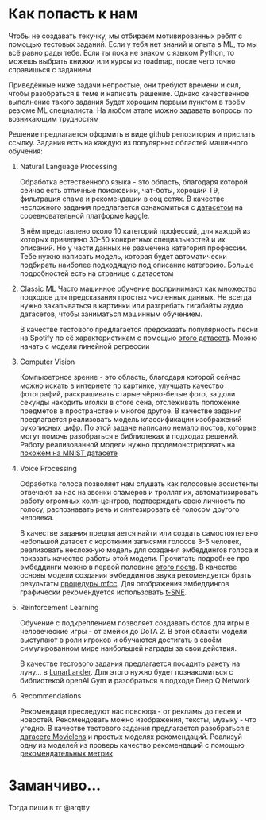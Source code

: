 # Как попасть к нам

Чтобы не создавать текучку, мы отбираем мотивированных ребят с помощью тестовых заданий. Если у тебя нет знаний и опыта в ML, то мы всё равно рады тебе. Если ты пока не знаком с языком Python, то можешь выбрать книжки или курсы из roadmap, после чего точно справишься с заданием

Приведённые ниже задачи непростые, они требуют времени и сил, чтобы разобраться в теме и написать решение. Однако качественное выполнение такого задания будет хорошим первым пунктом в твоём резюме ML специалиста. На любом этапе можно задавать вопросы по возникающим трудностям

Решение предлагается оформить в виде github репозитория и прислать ссылку. Задания есть на каждую из популярных областей машинного обучения:
1. Natural Language Processing

    Обработка естественного языка - это область, благодаря которой сейчас есть отличные поисковики, чат-боты, хороший Т9, фильтрация спама и рекомендации в соц сетях. В качестве несложного задания предлагается ознакомиться с [датасетом](https://www.kaggle.com/c/sect-test-ml-task) на соревновательной платформе kaggle. 
    
    В нём представлено около 10 категорий профессий, для каждой из которых приведено 30-50 конкретных специальностей и их описаний. Но у части данных не размечена категория профессии. Тебе нужно написать модель, которая будет автоматически подбирать наиболее подходящую под описание категорию. Больше подробностей есть на странице с датасетом
1. Classic ML
    Часто машинное обучение воспринимают как множество подходов для предсказания простых численных данных. Не всегда нужно закапываться в картинки или разгребать гигабайты аудио датасетов, чтобы заниматься машинным обучением. 

    В качестве тестового предлагается предсказать популярность песни на Spotify по её характеристикам c помощью [этого датасета](https://www.kaggle.com/zaheenhamidani/ultimate-spotify-tracks-db). Можно начать с модели линейной регрессии
1. Computer Vision

    Компьюетрное зрение - это область, благодаря которой сейчас можно искать в интернете по картинке, улучшать качество фотографий, раскрашивать старые чёрно-белые фото, за доли секунды находить иголки в стоге сена, отслеживать положение предметов в пространстве и многое другое. В качестве задания предлагается реализовать модель классификации изображений рукописных цифр. По этой задаче написано немало постов, которые могут помочь разобраться в библиотеках и подходах решений. Работу реализованной модели нужно продемонстрировать на [похожем на MNIST датасете](https://www.kaggle.com/c/ml-sect-contest-hahaha-classic/data)
1. Voice Processing

    Обработка голоса позволяет нам слушать как голосовые ассистенты отвечают за нас на звонки спамеров и троллят их, автоматизировать работу огромных колл-центров, подтверждать свою личность по голосу, распознавать речь и синтезировать её голосом другого человека. 
    
    В качестве задания предлагается найти или создать самостоятельно небольшой датасет с короткими записями голосов 3-5 человек, реализовать несложную модель для создания эмбеддингов голоса и показать качество работы этой модели. Прочитать подробнее про эмбеддинги можно в первой половине [этого поста](https://habr.com/ru/company/ods/blog/329410/). В качестве основы модели создания эмбеддингов звука рекомендуется брать результаты [процедуры mfcc](https://pytorch.org/audio/stable/transforms.html#mfcc). Для отображения эмбеддингов графически рекомендуется использовать [t-SNE](https://www.machinelearningmastery.ru/visualize-high-dimensional-data-fast-watson-studio-ebad7e7e1b6a/).
1. Reinforcement Learning

    Обучение с подкреплением позволяет создавать ботов для игры в человеческие игры - от змейки до DoTA 2. В этой области модели выступают в роли игроков и обучаются достигать в своём симулированном мире наибольшей награды за свои действия. 
    
    В качестве тестового задания предлагается посадить ракету на луну... в [LunarLander](https://gym.openai.com/envs/LunarLander-v2/). Для этого нужно будет познакомиться с библиотекой openAI Gym и разобраться в подходе Deep Q Network
1. Recommendations

    Рекомендаци преследуют нас повсюда - от рекламы до песен и новостей. Рекомендовать можно изображения, тексты, музыку - что угодно. В качестве тестового задания предлагается разобраться в [датасете Movielens](https://grouplens.org/datasets/movielens/20m/) и простых моделях рекомендаций. Реализуй одну из моделей из проверь качество рекомендаций с помощью [рекомендательных метрик](https://habr.com/ru/company/lanit/blog/420499/).


# Заманчиво...

Тогда пиши в тг @arqtty
